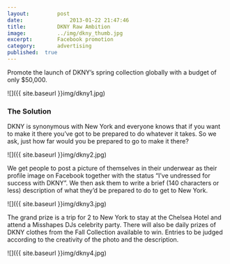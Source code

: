 ```yaml
---
layout:			post
date:				2013-01-22 21:47:46
title:			DKNY Raw Ambition
image:			../img/dkny_thumb.jpg
excerpt:		Facebook promotion
category:		advertising
published:	true
---
```


Promote the launch of DKNY’s spring collection globally with a budget of only $50,000.

![]({{ site.baseurl }}img/dkny1.jpg)

### The Solution ###

DKNY is synonymous with New York and everyone knows that if you want to make it there you’ve got to be prepared to do whatever it takes. So we ask, just how far would you be prepared to go to make it there?

![]({{ site.baseurl }}img/dkny2.jpg)

We get people to post a picture of themselves in their underwear as their profile image on Facebook together with the status “I’ve undressed for success with DKNY”. We then ask them to write a brief (140 characters or less) description of what they’d be prepared to do to get to New York.

![]({{ site.baseurl }}img/dkny3.jpg)

The grand prize is a trip for 2 to New York to stay at the Chelsea Hotel and attend a Misshapes DJs celebrity party. There will also be daily prizes of DKNY clothes from the Fall Collection available to win. Entries to be judged according to the creativity of the photo and the description.

![]({{ site.baseurl }}img/dkny4.jpg)